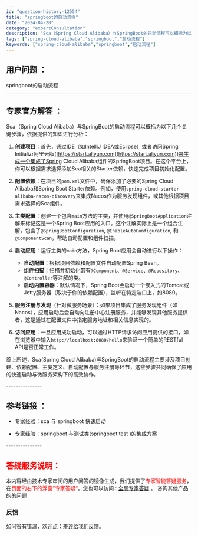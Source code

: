 ```yaml
---
id: "question-history-12554"
title: "springboot的启动流程"
date: "2024-04-28"
category: "expertConsultation"
description: "Sca（Spring Cloud Alibaba）与SpringBoot的启动流程可以概括为以下几个关键步骤，依据提供的知识进行分析：1. **创建项目**：首先，通过IDE（如IntelliJ IDEA或Eclipse）或者访问Spring Initializr阿里云版([https://star"
tags: ["spring-cloud-alibaba","springboot","启动流程"]
keywords: ["spring-cloud-alibaba","springboot","启动流程"]
---
```


## 用户问题 ： 
 springboot的启动流程  

---------------
## 专家官方解答 ：

Sca（Spring Cloud Alibaba）与SpringBoot的启动流程可以概括为以下几个关键步骤，依据提供的知识进行分析：

1. **创建项目**：首先，通过IDE（如IntelliJ IDEA或Eclipse）或者访问Spring Initializr阿里云版([https://start.aliyun.com](https://start.aliyun.com))来生成一个集成了Spring Cloud Alibaba组件的SpringBoot项目。在这个平台上，你可以根据需求选择添加Sca相关的Starter依赖，快速完成项目初始化配置。

2. **配置依赖**：在项目的`pom.xml`文件中，确保添加了必要的Spring Cloud Alibaba和Spring Boot Starter依赖。例如，使用`spring-cloud-starter-alibaba-nacos-discovery`来集成Nacos作为服务发现组件，或其他根据项目需求选择的Sca组件。

3. **主类配置**：创建一个包含`main`方法的主类，并使用`@SpringBootApplication`注解来标记这是一个Spring Boot应用的入口。这个注解实际上是一个组合注解，包含了`@SpringBootConfiguration`, `@EnableAutoConfiguration`, 和`@ComponentScan`，帮助自动配置和组件扫描。

4. **启动应用**：运行主类的`main`方法，Spring Boot应用会自动进行以下操作：
   - **自动配置**：根据项目依赖和配置文件自动配置Spring Bean。
   - **组件扫描**：扫描并初始化带有`@Component`、`@Service`、`@Repository`、`@Controller`等注解的类。
   - **启动内置容器**：默认情况下，Spring Boot会启动一个嵌入式的Tomcat或Jetty服务器（取决于你的依赖配置），监听在特定端口上，如8080。

5. **服务注册与发现**（针对微服务场景）：如果项目集成了服务发现组件（如Nacos），应用启动后会自动向注册中心注册服务，并能够发现其他服务提供者，这是通过在配置文件中指定服务地址和相关信息实现的。

6. **访问应用**：一旦应用成功启动，可以通过HTTP请求访问应用提供的接口，如在浏览器中输入`http://localhost:8080/hello`来验证一个简单的RESTful API是否正常工作。

综上所述，Sca(Spring Cloud Alibaba)与SpringBoot的启动流程主要涉及项目创建、依赖配置、主类定义、自动配置与服务注册等环节，这些步骤共同确保了应用的快速启动与微服务架构下的高效协作。


<font color="#949494">---------------</font> 


## 参考链接 ：

* 专家经验：sca 与 springboot 快速启动 
 
 * 专家经验：springboot 与测试类(springboot test )的集成方案 


 <font color="#949494">---------------</font> 
 


## <font color="#FF0000">答疑服务说明：</font> 

本内容经由技术专家审阅的用户问答的镜像生成，我们提供了<font color="#FF0000">专家智能答疑服务</font>，在<font color="#FF0000">页面的右下的浮窗”专家答疑“</font>。您也可以访问 : [全局专家答疑](https://answer.opensource.alibaba.com/docs/intro) 。 咨询其他产品的的问题

### 反馈
如问答有错漏，欢迎点：[差评](https://ai.nacos.io/user/feedbackByEnhancerGradePOJOID?enhancerGradePOJOId=12647)给我们反馈。
